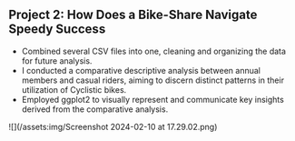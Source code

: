 ## **Project 2: How Does a Bike-Share Navigate Speedy Success**
* Сombined several CSV files into one, cleaning and organizing the data for future analysis.
* I conducted a comparative descriptive analysis between annual members and casual riders, aiming to discern distinct patterns in their utilization of Cyclistic bikes.
* Employed ggplot2 to visually represent and communicate key insights derived from the comparative analysis.

![](/assets:img/Screenshot 2024-02-10 at 17.29.02.png)



